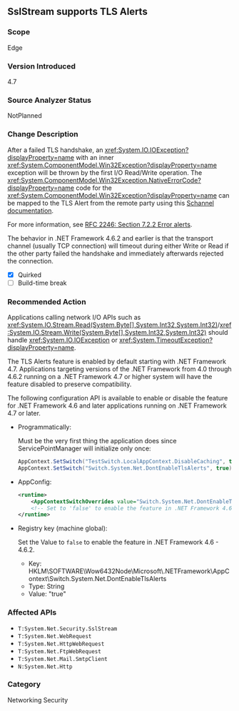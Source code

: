## SslStream supports TLS Alerts

### Scope
Edge

### Version Introduced
4.7

### Source Analyzer Status
NotPlanned

### Change Description

After a failed TLS handshake, an
<xref:System.IO.IOException?displayProperty=name> with an inner
<xref:System.ComponentModel.Win32Exception?displayProperty=name> exception will
be thrown by the first I/O Read/Write operation. The
<xref:System.ComponentModel.Win32Exception.NativeErrorCode?displayProperty=name>
code for the <xref:System.ComponentModel.Win32Exception?displayProperty=name>
can be mapped to the TLS Alert from the remote party using this
[Schannel documentation](https://msdn.microsoft.com/library/windows/desktop/dd721886%28v=vs.85%29.aspx). 

For more information, see
[RFC 2246: Section 7.2.2 Error alerts](https://tools.ietf.org/html/rfc2246#section-7.2.2). <br/>

The behavior in .NET Framework 4.6.2 and earlier is that the transport channel (usually TCP
connection) will timeout during either Write or Read if the other party failed
the handshake and immediately afterwards rejected the connection.

- [x] Quirked
- [ ] Build-time break

### Recommended Action

Applications calling network I/O APIs such as <xref:System.IO.Stream.Read(System.Byte[],System.Int32,System.Int32)>/<xref:System.IO.Stream.Write(System.Byte[],System.Int32,System.Int32)>
should handle <xref:System.IO.IOException> or
<xref:System.TimeoutException?displayProperty=name>.<br/>

The TLS Alerts feature is enabled by default starting with .NET Framework 4.7.
Applications targeting versions of the .NET Framework from 4.0 through 4.6.2 running on a .NET Framework 4.7 or higher
system will have the feature disabled to preserve compatibility. <br/>

The following configuration API is available to enable or disable the feature
for .NET Framework 4.6 and later applications running on .NET Framework 4.7 or later.

- Programmatically:

	Must be the very first thing the application does since ServicePointManager will initialize only once:
    
    ```csharp
    AppContext.SetSwitch("TestSwitch.LocalAppContext.DisableCaching", true);
    AppContext.SetSwitch("Switch.System.Net.DontEnableTlsAlerts", true); // Set to 'false' to enable the feature in .NET Framework 4.6 - 4.6.2.
    ```

- AppConfig:

    ```xml
    <runtime>
        <AppContextSwitchOverrides value="Switch.System.Net.DontEnableTlsAlerts=true"/>
        <!-- Set to 'false' to enable the feature in .NET Framework 4.6 - 4.6.2. -->
    </runtime>
    ```

- Registry key (machine global):

   Set the Value to `false` to enable the feature in .NET Framework 4.6 - 4.6.2.

     - Key: HKLM\SOFTWARE\Wow6432Node\Microsoft\\.NETFramework\AppContext\Switch.System.Net.DontEnableTlsAlerts
     - Type: String
     - Value: "true"

### Affected APIs
* `T:System.Net.Security.SslStream`
* `T:System.Net.WebRequest`
* `T:System.Net.HttpWebRequest`
* `T:System.Net.FtpWebRequest`
* `T:System.Net.Mail.SmtpClient`
* `N:System.Net.Http`

### Category
Networking
Security

<!--
    Bug 274590:SslStream TLS Alerts implementation
-->

<!-- breaking change id: 181 -->
